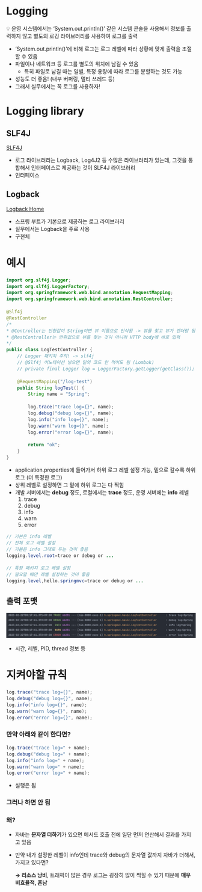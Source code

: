 # Logging

<aside>
💡 운영 시스템에서는 ‘System.out.println()’ 같은 시스템 콘솔을 사용해서 정보를 출력하지 않고 별도의 로깅 라이브러리를 사용하여 로그를 출력

</aside>

- ‘System.out.println()’에 비해 로그는 로그 레벨에 따라 상황에 맞게 출력을 조절할 수 있음
- 파일이나 네트워크 등 로그를 별도의 위치에 남길 수 있음
    - 특히 파일로 남길 때는 일별, 특정 용량에 따라 로그를 분할하는 것도 가능
- 성능도 더 좋음! (내부 버퍼링, 멀티 쓰레드 등)
- 그래서 실무에서는 꼭 로그를 사용하자!

# Logging library

## SLF4J

[SLF4J](http://www.slf4j.org)

- 로그 라이브러리는 Logback, Log4J2 등 수많은 라이브러리가 있는데, 그것을 통합해서 인터페이스로 제공하는 것이 SLF4J 라이브러리
- 인터페이스

## Logback

[Logback Home](http://logback.qos.ch)

- 스프링 부트가 기본으로 제공하는 로그 라이브러리
- 실무에서는 Logback을 주로 사용
- 구현체

# 예시

```java
import org.slf4j.Logger;
import org.slf4j.LoggerFactory;
import org.springframework.web.bind.annotation.RequestMapping;
import org.springframework.web.bind.annotation.RestController;

@Slf4j
@RestController
/*
* @Controller는 반환값이 String이면 뷰 이름으로 인식됨 -> 뷰를 찾고 뷰가 렌더링 됨
* @RestController는 반환값으로 뷰를 찾는 것이 아니라 HTTP body에 바로 입력
*/
public class LogTestController {
	// Logger 패키지 주의! -> slf4j
	// @Slf4j 어노테이션 넣으면 밑의 코드 안 적어도 됨 (Lombok)
	// private final Logger log = LoggerFactory.getLogger(getClass());

	@RequestMapping("/log-test")
	public String logTest() {
		String name = "Spring";

		log.trace("trace log={}", name);
		log.debug("debug log={}", name);
		log.info("info log={}", name);
		log.warn("warn log={}", name);
		log.error("error log={}", name);

		return "ok";
	}
}
```

- application.properties에 들어가서 하위 로그 레벨 설정 가능, 밑으로 갈수록 하위 로그 (더 특정한 로그)
- 상위 레벨로 설정하면 그 밑에 하위 로그는 다 찍힘
- 개발 서버에서는 **debug** 정도, 로컬에서는 **trace** 정도, 운영 서버에는 **info** 레벨
    1. trace
    2. debug
    3. info
    4. warn
    5. error

```java
// 기본은 info 레벨
// 전체 로그 레벨 설정
// 기본은 info 그대로 두는 것이 좋음
logging.level.root=trace or debug or ...

// 특정 패키지 로그 레벨 설정
// 필요할 때만 레벨 설정하는 것이 좋음
logging.level,hello.springmvc=trace or debug or ...
```

## 출력 포맷

![logging](https://github.com/seungwonbased/TIL/blob/main/Spring/assets/logging1.png)

- 시간, 레벨, PID, thread 정보 등

# 지켜야할 규칙

```java
log.trace("trace log={}", name);
log.debug("debug log={}", name);
log.info("info log={}", name);
log.warn("warn log={}", name);
log.error("error log={}", name);
```

### 만약 아래와 같이 한다면?

```java
log.trace("trace log=" + name);
log.debug("debug log=" + name);
log.info("info log=" + name);
log.warn("warn log=" + name);
log.error("error log=" + name);
```

- 실행은 됨

### 그러나 하면 안 됨

### 왜?

- 자바는 **문자열 더하기**가 있으면 메서드 호출 전에 일단 먼저 연산해서 결과를 가지고 있음
- 만약 내가 설정한 레벨이 info인데 trace와 debug의 문자열 값까지 자바가 더해서, 가지고 있다면?
    
    **→ 리소스 낭비**, 트래픽이 많은 경우 로그는 굉장히 많이 찍힐 수 있기 때문에 **매우 비효율적, 혼남**